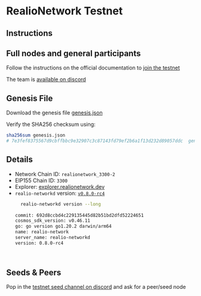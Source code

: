 # RealioNetwork Testnet

## Instructions

## Full nodes and general participants

Follow the instructions on the official documentation to [join the testnet](https://docs.realio.network/testnet/overview) 

The team is [available on discord](https://discord.gg/Nv9EUbRnKb)

## Genesis File

Download the genesis file [genesis.json](./genesis.json)

Verify the SHA256 checksum using:

```bash
sha256sum genesis.json
# 7e3fef8375567d9cbffbbc9e32907c3c87143fd79ef2b6a1f13d232d89057ddc  genesis.json
```

## Details

- Network Chain ID: `realionetwork_3300-2`
- EIP155 Chain ID: `3300`
- Explorer: [explorer.realionetwork.dev](https://explorer.k8s.stage.realio.fund/)
- `realio-networkd` version: [`v0.8.0-rc4`](https://github.com/realiotech/realio-network/releases/tag/v0.8.0-rc4)
   ```bash
     realio-networkd version --long
    
  commit: 692d8ccbd4c229135445d82b51bd2dfd52224651
  cosmos_sdk_version: v0.46.11
  go: go version go1.20.2 darwin/arm64
  name: realio-network
  server_name: realio-networkd
  version: 0.8.0-rc4

    
    ```

## Seeds & Peers

Pop in the [ testnet seed channel on discord](https://discord.gg/Nv9EUbRnKb) and ask for a peer/seed node
